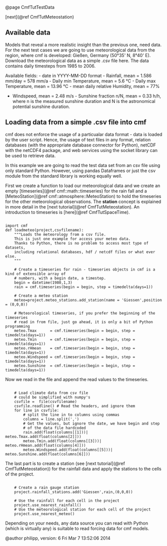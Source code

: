 @page CmfTutTestData

[next](@ref CmfTutMeteostation)

## Available data

Models that reveal a more realistic insight than the previous one, need
data. For the next test cases we are going to use meteorological data
from the region, where cmf is developed: Gießen, Germany (50°35' N,
8°40' E). Download the meteorological data as a simple .csv file here.
The data contains daily timesteps from 1985 to 2006.

Available fields: - date in YYYY-MM-DD format - Rainfall, mean = 1.586
mm/day = 578 mm/a - Daily min Temperature, mean = 5.6 °C - Daily max
Temperature, mean = 13.96 °C - mean daily relative Humidity, mean = 77%
- Windspeed, mean = 2.48 m/s - Sunshine fraction n/N, mean = 0.33 h/h,
where n is the measured sunshine duration and N is the astronomical
potential sunshine duration.

## Loading data from a simple .csv file into cmf

cmf does not enforce the usage of a particualar data format - data is
loaded by the user script. Hence, the usage of text files in any format,
relation databases (with the appropriate database connector for Python),
netCDF with the netCDF4 package, and web services using the socket
library can be used to retrieve data.

In this example we are going to read the test data set from an csv file
using only standard Python. However, using pandas Dataframes or just the
csv module from the standard library is working equally well.

First we create a function to load our meteorological data and we create
an empty [timeseries](@ref cmf::math::timeseries) for the rain fall
and a [MeteoStation](@ref cmf::atmosphere::MeteoStation) to hold the
timeseries for the other meteorological observations. The **station**
concept is explained in more detail in the [next
tutorial](@ref CmfTutMeteostation). An introduction to timeseries is
[here](@ref CmfTutSpaceTime).

~~~~~~~~~~~~~{.py}

import cmf
def loadmeteo(project,csvfilename):
    """Loads the meteorology from a csv file.
    This is just one example for access your meteo data.
    Thanks to Python, there is no problem to access most type of datasets,
    including relational databases, hdf / netcdf files or what ever else.
    """
    
    # Create a timeseries for rain - timeseries objects in cmf is a kind of extensible array of 
    # numbers, with a begin date, a timestep.
    begin = datetime(1980,1,3)
    rain = cmf.timeseries(begin = begin, step = timedelta(days=1))

    # Create a meteo station
    meteo=project.meteo_stations.add_station(name = 'Giessen',position = (0,0,0))

    # Meteorological timeseries, if you prefer the beginning of the timeseries
    # read in from file, just go ahead, it is only a bit of Python programming
    meteo.Tmax      = cmf.timeseries(begin = begin, step = timedelta(days=1))
    meteo.Tmin      = cmf.timeseries(begin = begin, step = timedelta(days=1))
    meteo.rHmean    = cmf.timeseries(begin = begin, step = timedelta(days=1))
    meteo.Windspeed = cmf.timeseries(begin = begin, step = timedelta(days=1))
    meteo.Sunshine  = cmf.timeseries(begin = begin, step = timedelta(days=1))
~~~~~~~~~~~~~

Now we read in the file and append the read values to the timeseries.

~~~~~~~~~~~~~{.py}

    # Load climate data from csv file
    # could be simplified with numpy's 
    csvfile =  file(csvfilename) 
    csvfile.readline() # Read the headers, and ignore them
    for line in csvfile:
        # split the line in to columns using commas
        columns = line.split(',')
        # Get the values, but ignore the date, we have begin and step
        # of the data file hardcoded
        rain.add(float(columns[[1]))|        meteo.Tmax.add(float(columns[2]]))
        meteo.Tmin.add(float(columns[[3]))|        meteo.rHmean.add(float(columns[4]]))
        meteo.Windspeed.add(float(columns[[5]))|        meteo.Sunshine.add(float(columns[6]]))
~~~~~~~~~~~~~

The last part is to create a station (see [next
tutorial](@ref CmfTutMeteostation)) for the rainfall data and apply the
stations to the cells of the project.

~~~~~~~~~~~~~{.py}           

    # Create a rain gauge station
    project.rainfall_stations.add('Giessen',rain,(0,0,0))
        
    # Use the rainfall for each cell in the project
    project.use_nearest_rainfall()
    # Use the meteorological station for each cell of the project
    project.use_nearest_meteo()
~~~~~~~~~~~~~

Depending on your needs, any data source you can read with Python (which
is virtually any) is suitable to read forcing data for cmf models.

@author philipp, version: 6 Fri Mar 7 13:52:06 2014
